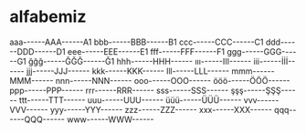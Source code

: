 # alfabemiz
aaa------AAA------A1
bbb------BBB------B1
ccc------CCC------C1
ddd------DDD------D1
eee------EEE------E1
fff------FFF------F1
ggg------GGG------G1
ğğğ------ĞĞĞ------Ğ1
hhh------HHH------
ııı------III------
iii------İİİ------
jjj------JJJ------
kkk------KKK------
lll------LLL------
mmm------MMM------
nnn------NNN------
ooo------OOO------
ööö------ÖÖÖ------
ppp------PPP------
rrr------RRR------
sss------SSS------
şşş------ŞŞŞ------
ttt------TTT------
uuu------UUU------
üüü------ÜÜÜ------
vvv------VVV------
yyy------YYY------
zzz------ZZZ------
xxx------XXX------
qqq------QQQ------
www------WWW------

